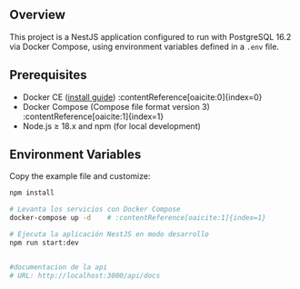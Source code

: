 ## Overview
This project is a NestJS application configured to run with PostgreSQL 16.2 via Docker Compose, using environment variables defined in a `.env` file.

## Prerequisites
- Docker CE ([install guide](https://docs.docker.com/get-docker/)) :contentReference[oaicite:0]{index=0}  
- Docker Compose (Compose file format version 3) :contentReference[oaicite:1]{index=1}  
- Node.js ≥ 18.x and npm (for local development)

## Environment Variables
Copy the example file and customize:

```bash
npm install

# Levanta los servicios con Docker Compose
docker-compose up -d    # :contentReference[oaicite:1]{index=1}

# Ejecuta la aplicación NestJS en modo desarrollo
npm run start:dev  


#documentacion de la api 
# URL: http://localhost:3000/api/docs
